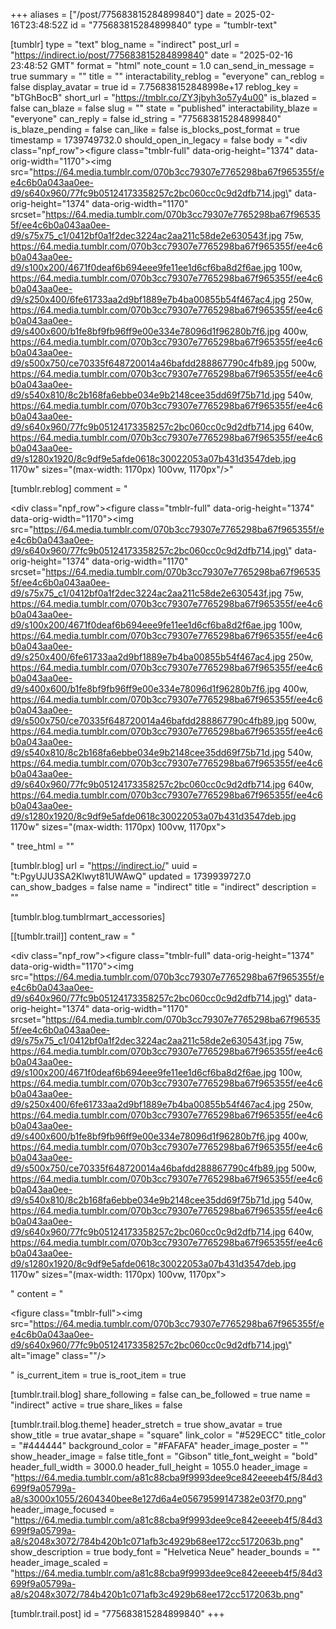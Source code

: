 +++
aliases = ["/post/775683815284899840"]
date = 2025-02-16T23:48:52Z
id = "775683815284899840"
type = "tumblr-text"

[tumblr]
type = "text"
blog_name = "indirect"
post_url = "https://indirect.io/post/775683815284899840"
date = "2025-02-16 23:48:52 GMT"
format = "html"
note_count = 1.0
can_send_in_message = true
summary = ""
title = ""
interactability_reblog = "everyone"
can_reblog = false
display_avatar = true
id = 7.756838152848998e+17
reblog_key = "bTGhBocB"
short_url = "https://tmblr.co/ZY3jbyh3o57y4u00"
is_blazed = false
can_blaze = false
slug = ""
state = "published"
interactability_blaze = "everyone"
can_reply = false
id_string = "775683815284899840"
is_blaze_pending = false
can_like = false
is_blocks_post_format = true
timestamp = 1739749732.0
should_open_in_legacy = false
body = "<div class=\"npf_row\"><figure class=\"tmblr-full\" data-orig-height=\"1374\" data-orig-width=\"1170\"><img src=\"https://64.media.tumblr.com/070b3cc79307e7765298ba67f965355f/ee4c6b0a043aa0ee-d9/s640x960/77fc9b05124173358257c2bc060cc0c9d2dfb714.jpg\" data-orig-height=\"1374\" data-orig-width=\"1170\" srcset=\"https://64.media.tumblr.com/070b3cc79307e7765298ba67f965355f/ee4c6b0a043aa0ee-d9/s75x75_c1/0412bf0a1f2dec3224ac2aa211c58de2e630543f.jpg 75w, https://64.media.tumblr.com/070b3cc79307e7765298ba67f965355f/ee4c6b0a043aa0ee-d9/s100x200/4671f0deaf6b694eee9fe11ee1d6cf6ba8d2f6ae.jpg 100w, https://64.media.tumblr.com/070b3cc79307e7765298ba67f965355f/ee4c6b0a043aa0ee-d9/s250x400/6fe61733aa2d9bf1889e7b4ba00855b54f467ac4.jpg 250w, https://64.media.tumblr.com/070b3cc79307e7765298ba67f965355f/ee4c6b0a043aa0ee-d9/s400x600/b1fe8bf9fb96ff9e00e334e78096d1f96280b7f6.jpg 400w, https://64.media.tumblr.com/070b3cc79307e7765298ba67f965355f/ee4c6b0a043aa0ee-d9/s500x750/ce70335f648720014a46bafdd288867790c4fb89.jpg 500w, https://64.media.tumblr.com/070b3cc79307e7765298ba67f965355f/ee4c6b0a043aa0ee-d9/s540x810/8c2b168fa6ebbe034e9b2148cee35dd69f75b71d.jpg 540w, https://64.media.tumblr.com/070b3cc79307e7765298ba67f965355f/ee4c6b0a043aa0ee-d9/s640x960/77fc9b05124173358257c2bc060cc0c9d2dfb714.jpg 640w, https://64.media.tumblr.com/070b3cc79307e7765298ba67f965355f/ee4c6b0a043aa0ee-d9/s1280x1920/8c9df9e5afde0618c30022053a07b431d3547deb.jpg 1170w\" sizes=\"(max-width: 1170px) 100vw, 1170px\"/></figure></div>"

[tumblr.reblog]
comment = "<p><div class=\"npf_row\"><figure class=\"tmblr-full\" data-orig-height=\"1374\" data-orig-width=\"1170\"><img src=\"https://64.media.tumblr.com/070b3cc79307e7765298ba67f965355f/ee4c6b0a043aa0ee-d9/s640x960/77fc9b05124173358257c2bc060cc0c9d2dfb714.jpg\" data-orig-height=\"1374\" data-orig-width=\"1170\" srcset=\"https://64.media.tumblr.com/070b3cc79307e7765298ba67f965355f/ee4c6b0a043aa0ee-d9/s75x75_c1/0412bf0a1f2dec3224ac2aa211c58de2e630543f.jpg 75w, https://64.media.tumblr.com/070b3cc79307e7765298ba67f965355f/ee4c6b0a043aa0ee-d9/s100x200/4671f0deaf6b694eee9fe11ee1d6cf6ba8d2f6ae.jpg 100w, https://64.media.tumblr.com/070b3cc79307e7765298ba67f965355f/ee4c6b0a043aa0ee-d9/s250x400/6fe61733aa2d9bf1889e7b4ba00855b54f467ac4.jpg 250w, https://64.media.tumblr.com/070b3cc79307e7765298ba67f965355f/ee4c6b0a043aa0ee-d9/s400x600/b1fe8bf9fb96ff9e00e334e78096d1f96280b7f6.jpg 400w, https://64.media.tumblr.com/070b3cc79307e7765298ba67f965355f/ee4c6b0a043aa0ee-d9/s500x750/ce70335f648720014a46bafdd288867790c4fb89.jpg 500w, https://64.media.tumblr.com/070b3cc79307e7765298ba67f965355f/ee4c6b0a043aa0ee-d9/s540x810/8c2b168fa6ebbe034e9b2148cee35dd69f75b71d.jpg 540w, https://64.media.tumblr.com/070b3cc79307e7765298ba67f965355f/ee4c6b0a043aa0ee-d9/s640x960/77fc9b05124173358257c2bc060cc0c9d2dfb714.jpg 640w, https://64.media.tumblr.com/070b3cc79307e7765298ba67f965355f/ee4c6b0a043aa0ee-d9/s1280x1920/8c9df9e5afde0618c30022053a07b431d3547deb.jpg 1170w\" sizes=\"(max-width: 1170px) 100vw, 1170px\"></figure></div></p>"
tree_html = ""

[tumblr.blog]
url = "https://indirect.io/"
uuid = "t:PgyUJU3SA2Klwyt81UWAwQ"
updated = 1739939727.0
can_show_badges = false
name = "indirect"
title = "indirect"
description = ""

[tumblr.blog.tumblrmart_accessories]

[[tumblr.trail]]
content_raw = "<p><div class=\"npf_row\"><figure class=\"tmblr-full\" data-orig-height=\"1374\" data-orig-width=\"1170\"><img src=\"https://64.media.tumblr.com/070b3cc79307e7765298ba67f965355f/ee4c6b0a043aa0ee-d9/s640x960/77fc9b05124173358257c2bc060cc0c9d2dfb714.jpg\" data-orig-height=\"1374\" data-orig-width=\"1170\" srcset=\"https://64.media.tumblr.com/070b3cc79307e7765298ba67f965355f/ee4c6b0a043aa0ee-d9/s75x75_c1/0412bf0a1f2dec3224ac2aa211c58de2e630543f.jpg 75w, https://64.media.tumblr.com/070b3cc79307e7765298ba67f965355f/ee4c6b0a043aa0ee-d9/s100x200/4671f0deaf6b694eee9fe11ee1d6cf6ba8d2f6ae.jpg 100w, https://64.media.tumblr.com/070b3cc79307e7765298ba67f965355f/ee4c6b0a043aa0ee-d9/s250x400/6fe61733aa2d9bf1889e7b4ba00855b54f467ac4.jpg 250w, https://64.media.tumblr.com/070b3cc79307e7765298ba67f965355f/ee4c6b0a043aa0ee-d9/s400x600/b1fe8bf9fb96ff9e00e334e78096d1f96280b7f6.jpg 400w, https://64.media.tumblr.com/070b3cc79307e7765298ba67f965355f/ee4c6b0a043aa0ee-d9/s500x750/ce70335f648720014a46bafdd288867790c4fb89.jpg 500w, https://64.media.tumblr.com/070b3cc79307e7765298ba67f965355f/ee4c6b0a043aa0ee-d9/s540x810/8c2b168fa6ebbe034e9b2148cee35dd69f75b71d.jpg 540w, https://64.media.tumblr.com/070b3cc79307e7765298ba67f965355f/ee4c6b0a043aa0ee-d9/s640x960/77fc9b05124173358257c2bc060cc0c9d2dfb714.jpg 640w, https://64.media.tumblr.com/070b3cc79307e7765298ba67f965355f/ee4c6b0a043aa0ee-d9/s1280x1920/8c9df9e5afde0618c30022053a07b431d3547deb.jpg 1170w\" sizes=\"(max-width: 1170px) 100vw, 1170px\"></figure></div></p>"
content = "<p><figure class=\"tmblr-full\"><img src=\"https://64.media.tumblr.com/070b3cc79307e7765298ba67f965355f/ee4c6b0a043aa0ee-d9/s640x960/77fc9b05124173358257c2bc060cc0c9d2dfb714.jpg\" alt=\"image\" class=\"\"/></figure></p>"
is_current_item = true
is_root_item = true

[tumblr.trail.blog]
share_following = false
can_be_followed = true
name = "indirect"
active = true
share_likes = false

[tumblr.trail.blog.theme]
header_stretch = true
show_avatar = true
show_title = true
avatar_shape = "square"
link_color = "#529ECC"
title_color = "#444444"
background_color = "#FAFAFA"
header_image_poster = ""
show_header_image = false
title_font = "Gibson"
title_font_weight = "bold"
header_full_width = 3000.0
header_full_height = 1055.0
header_image = "https://64.media.tumblr.com/a81c88cba9f9993dee9ce842eeeeb4f5/84d3699f9a05799a-a8/s3000x1055/2604340bee8e127d6a4e05679599147382e03f70.png"
header_image_focused = "https://64.media.tumblr.com/a81c88cba9f9993dee9ce842eeeeb4f5/84d3699f9a05799a-a8/s2048x3072/784b420b1c071afb3c4929b68ee172cc5172063b.png"
show_description = true
body_font = "Helvetica Neue"
header_bounds = ""
header_image_scaled = "https://64.media.tumblr.com/a81c88cba9f9993dee9ce842eeeeb4f5/84d3699f9a05799a-a8/s2048x3072/784b420b1c071afb3c4929b68ee172cc5172063b.png"

[tumblr.trail.post]
id = "775683815284899840"
+++
